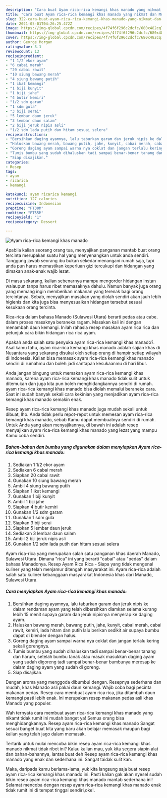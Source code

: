 ```yaml
---
description: "Cara buat Ayam rica-rica kemangi khas manado yang nikmat dan Mudah Dibuat"
title: "Cara buat Ayam rica-rica kemangi khas manado yang nikmat dan Mudah Dibuat"
slug: 322-cara-buat-ayam-rica-rica-kemangi-khas-manado-yang-nikmat-dan-mudah-dibuat
date: 2021-05-01T04:26:25.472Z
image: https://img-global.cpcdn.com/recipes/4f74f6f296c2dcfc/680x482cq70/ayam-rica-rica-kemangi-khas-manado-foto-resep-utama.jpg
thumbnail: https://img-global.cpcdn.com/recipes/4f74f6f296c2dcfc/680x482cq70/ayam-rica-rica-kemangi-khas-manado-foto-resep-utama.jpg
cover: https://img-global.cpcdn.com/recipes/4f74f6f296c2dcfc/680x482cq70/ayam-rica-rica-kemangi-khas-manado-foto-resep-utama.jpg
author: George Morgan
ratingvalue: 3.1
reviewcount: 13
recipeingredient:
- "1 1/2 ekor ayam"
- "6 cabai merah"
- "20 cabai rawit"
- "10 siung bawang merah"
- "4 siung bawang putih"
- "1 ikat kemangi"
- "1 biji kunyit"
- "1 biji jahe"
- "4 butir kemiri"
- "1/2 sdm garam"
- "1 sdm gula"
- "3 biji serai"
- "5 lembar daun jeruk"
- "3 lembar daun salam"
- "2 biji jeruk nipis asli"
- "1/2 sdm lada putih dan hitam sesuai selera"
recipeinstructions:
- "Bersihkan daging ayamnya, lalu taburkan garam dan jeruk nipis ke dalam rendaman ayam yang telah dibersihkan diamkan selama kurang lebih 15 menit supaya garam dan jeruk nipisnya menyerap ke daging ayam."
- "Haluskan bawang merah, bawang putih, jahe, kunyit, cabai merah, cabai rawit, kemiri, lada hitam dan putih lalu berikan sedikit air supaya bumbu dapat di blender dengan halus."
- "Goreng daging ayam sampai warna nya coklat dan jangan terlalu kering sekali gorengnya."
- "Tumis bumbu yang sudah dihaluskan tadi sampai benar-benar tanang dan harum, setelah bumbu tanak atau masak masukkan daging ayam yang sudah digoreng tadi sampai benar-benar bumbunya meresap ke dalam daging ayam yang sudah di goreng."
- "Siap disajikan."
categories:
- Resep
tags:
- ayam
- ricarica
- kemangi

katakunci: ayam ricarica kemangi 
nutrition: 127 calories
recipecuisine: Indonesian
preptime: "PT30M"
cooktime: "PT55M"
recipeyield: "1"
recipecategory: Dessert

---
```



![Ayam rica-rica kemangi khas manado](https://img-global.cpcdn.com/recipes/4f74f6f296c2dcfc/680x482cq70/ayam-rica-rica-kemangi-khas-manado-foto-resep-utama.jpg)

Apabila kalian seorang orang tua, menyajikan panganan mantab buat orang tercinta merupakan suatu hal yang menyenangkan untuk anda sendiri. Tanggung jawab seorang ibu bukan sekedar menangani rumah saja, tapi anda pun harus memastikan keperluan gizi tercukupi dan hidangan yang dimakan anak-anak wajib lezat.

Di masa  sekarang, kalian sebenarnya mampu mengorder hidangan instan walaupun tanpa harus ribet memasaknya dahulu. Namun banyak juga orang yang memang ingin memberikan makanan yang terenak bagi orang tercintanya. Sebab, menyajikan masakan yang diolah sendiri akan jauh lebih higienis dan kita juga bisa menyesuaikan hidangan tersebut sesuai kesukaan orang tercinta. 

Rica-rica dalam bahasa Manado (Sulawesi Utara) berarti pedas atau cabe. dalam proses masaknya beraneka ragam. Masakan kali ini dengan menambah daun kemangi. Inilah rahasia resep masakan ayam rica rica dan petunjuk cara bikin hidangan rica rica ayam.

Apakah anda salah satu penyuka ayam rica-rica kemangi khas manado?. Asal kamu tahu, ayam rica-rica kemangi khas manado adalah sajian khas di Nusantara yang sekarang disukai oleh setiap orang di hampir setiap wilayah di Indonesia. Kalian bisa memasak ayam rica-rica kemangi khas manado sendiri di rumahmu dan boleh jadi santapan kesukaanmu di hari libur.

Anda jangan bingung untuk memakan ayam rica-rica kemangi khas manado, karena ayam rica-rica kemangi khas manado tidak sulit untuk ditemukan dan juga kita pun boleh menghidangkannya sendiri di rumah. ayam rica-rica kemangi khas manado bisa diolah memalui beraneka cara. Saat ini sudah banyak sekali cara kekinian yang menjadikan ayam rica-rica kemangi khas manado semakin enak.

Resep ayam rica-rica kemangi khas manado juga mudah sekali untuk dibuat, lho. Anda tidak perlu repot-repot untuk memesan ayam rica-rica kemangi khas manado, sebab Kamu dapat membuatnya sendiri di rumah. Untuk Anda yang akan menyajikannya, di bawah ini adalah resep menyajikan ayam rica-rica kemangi khas manado yang lezat yang mampu Kamu coba sendiri.

<!--inarticleads1-->

##### Bahan-bahan dan bumbu yang digunakan dalam menyiapkan Ayam rica-rica kemangi khas manado:

1. Sediakan 1 1/2 ekor ayam
1. Sediakan 6 cabai merah
1. Siapkan 20 cabai rawit
1. Gunakan 10 siung bawang merah
1. Ambil 4 siung bawang putih
1. Siapkan 1 ikat kemangi
1. Gunakan 1 biji kunyit
1. Ambil 1 biji jahe
1. Siapkan 4 butir kemiri
1. Gunakan 1/2 sdm garam
1. Gunakan 1 sdm gula
1. Siapkan 3 biji serai
1. Siapkan 5 lembar daun jeruk
1. Sediakan 3 lembar daun salam
1. Ambil 2 biji jeruk nipis asli
1. Gunakan 1/2 sdm lada putih dan hitam sesuai selera


Ayam rica-rica yang merupakan salah satu panganan khas daerah Manado, Sulawesi Utara. Dimana &#34;rica&#34; ini yang berarti &#34;cabai&#34; atau &#34;pedas&#34; dalam bahasa Manadonya. Resep Ayam Rica Rica - Siapa yang tidak mengenal kuliner yang telah menjamur ditengah masyarakat ini. Ayam rica-rica adalah salah satu kuliner kebanggaan masyarakat Indonesia khas dari Manado, Sulawesi Utara. 

<!--inarticleads2-->

##### Cara menyiapkan Ayam rica-rica kemangi khas manado:

1. Bersihkan daging ayamnya, lalu taburkan garam dan jeruk nipis ke dalam rendaman ayam yang telah dibersihkan diamkan selama kurang lebih 15 menit supaya garam dan jeruk nipisnya menyerap ke daging ayam.
1. Haluskan bawang merah, bawang putih, jahe, kunyit, cabai merah, cabai rawit, kemiri, lada hitam dan putih lalu berikan sedikit air supaya bumbu dapat di blender dengan halus.
1. Goreng daging ayam sampai warna nya coklat dan jangan terlalu kering sekali gorengnya.
1. Tumis bumbu yang sudah dihaluskan tadi sampai benar-benar tanang dan harum, setelah bumbu tanak atau masak masukkan daging ayam yang sudah digoreng tadi sampai benar-benar bumbunya meresap ke dalam daging ayam yang sudah di goreng.
1. Siap disajikan.


Dengan aroma yang menggoda dibumbui dengan. Resepnya sederhana dan mudah, khas Manado asli pakai daun kemangi. Wajib coba bagi pecinta makanan pedas. Resep cara membuat ayam rica rica, jika ditambah daun kemangi pasti lebih enak. Ini merupakan resep makanan pedas asli khas Manado yang populer. 

Wah ternyata cara membuat ayam rica-rica kemangi khas manado yang nikamt tidak rumit ini mudah banget ya! Semua orang bisa menghidangkannya. Resep ayam rica-rica kemangi khas manado Sangat sesuai banget buat kita yang baru akan belajar memasak maupun bagi kalian yang telah jago dalam memasak.

Tertarik untuk mulai mencoba bikin resep ayam rica-rica kemangi khas manado nikmat tidak ribet ini? Kalau kalian mau, yuk kita segera siapin alat dan bahan-bahannya, lantas buat deh Resep ayam rica-rica kemangi khas manado yang enak dan sederhana ini. Sangat taidak sulit kan. 

Maka, daripada kamu berlama-lama, yuk kita langsung saja buat resep ayam rica-rica kemangi khas manado ini. Pasti kalian gak akan nyesel sudah bikin resep ayam rica-rica kemangi khas manado mantab sederhana ini! Selamat mencoba dengan resep ayam rica-rica kemangi khas manado enak tidak rumit ini di tempat tinggal sendiri,oke!.

